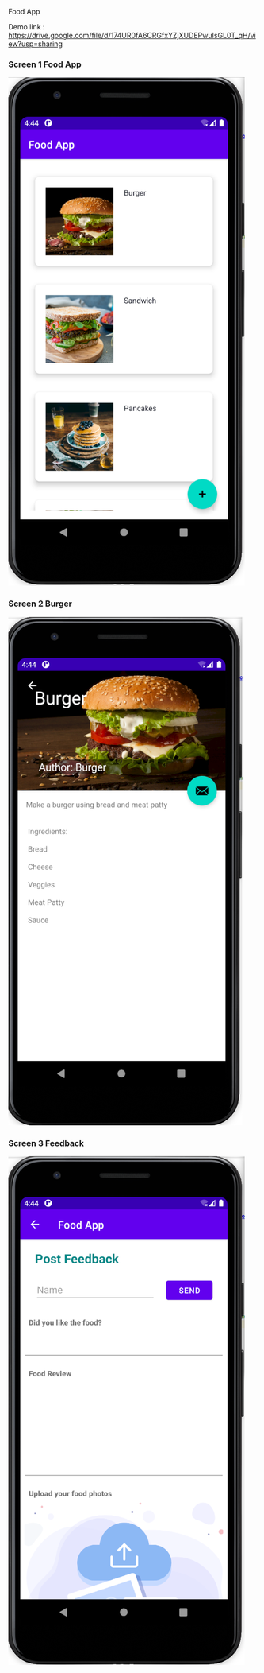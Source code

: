Food App

Demo link : https://drive.google.com/file/d/174UR0fA6CRGfxYZjXUDEPwuIsGL0T_qH/view?usp=sharing

### Screen 1 Food App
![](Images/Screen1FoodApp.png)


###  Screen 2 Burger
![](Images/Screen2Burger.png)

###  Screen 3 Feedback
![](Images/Screen3Feedback.png)
